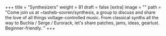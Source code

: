 
+++
title = "Synthesizers"
weight = 81
draft = false
[extra]
image = ""
path = "Come join us at ~tasheb-sovren/synthesis, a group to discuss and share the love of all things voltage-controlled music. From classical synths all the way to Buchla / Serge / Eurorack, let's share patches, jams, ideas, gearlust. Beginner-friendly. "
+++



